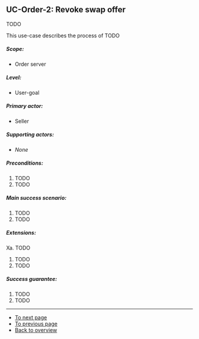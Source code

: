 UC-Order-2: Revoke swap offer
------------------------------

  TODO

  This use-case describes the process of TODO

##### Scope:

- Order server

##### Level:

- User-goal

##### Primary actor:

- Seller

##### Supporting actors:

- *None*

##### Preconditions:

  1. TODO
  2. TODO

##### Main success scenario:

  1. TODO
  2. TODO

##### Extensions:

Xa. TODO

  1. TODO
  2. TODO

##### Success guarantee:

  1. TODO
  2. TODO

---

- [To next page](uc-order-3_list_orders.md)
- [To previous page](uc-order-1_publish_order.md)
- [Back to overview](README.md)
